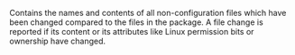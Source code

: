   Contains the names and contents of all non-configuration files which have
  been changed compared to the files in the package. A file change is reported
  if its content or its attributes like Linux permission bits or ownership
  have changed.
